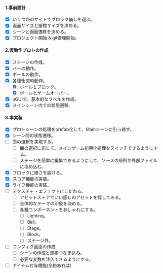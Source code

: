 #### 1.事前設計
- [x] いくつかのサイトでブロック崩しを遊ぶ。
- [x] 画面サイズと座標サイズを決める。
- [x] シーンと画面遷移を決める。
- [x] プロジェクト開始 & git管理開始。

#### 2.仮動作プロトの作成
- [x] ステージの作成。
- [x] バーの動作。
- [x] ボールの動作。
- [x] 各種衝突時動作。
  - [x] ボールとブロック。
  - [x] ボールとゲームオーバー。
- [x] uGUIで、基本的なラベルを作成。
- [x] メインシーン内での状態遷移。

#### 3.本実装
- [x] プロトシーンの処理をprefab化して、Mainシーンに引っ越す。
- [x] シーン間の状態遷移。
- [ ] 面の選択を実現する。
  - [ ] 面の選択に応じて、メインゲーム初期化処理をスイッチできるようにする。
  - [ ] ステージを簡単に編集できるようにして、ソースの局所か外部ファイルに埋め込む。
- [x] ブロックに硬さを設ける。
- [x] スコア機能の実装。
- [x] ライフ機能の実装。
- [ ] テクスチャ・エフェクトにこだわる。
  - [ ] アセットストアでいい感じのアセットを探してみる。
  - [ ] 全体的なテーマの印象を決める。
  - [ ] 各種コンポーネントをおしゃれにする。
    - [ ] Lighting。
    - [ ] Ball。
    - [ ] Stage。
    - [ ] Block。
    - [ ] ステージ外。
- [ ] コンフィグ画面の作成
  - [ ] シーンの作成と遷移つなぎ込み。
  - [ ] 必要な変数を注入できるようにする。
- [ ] アイテム付与機能(余裕あれば)
